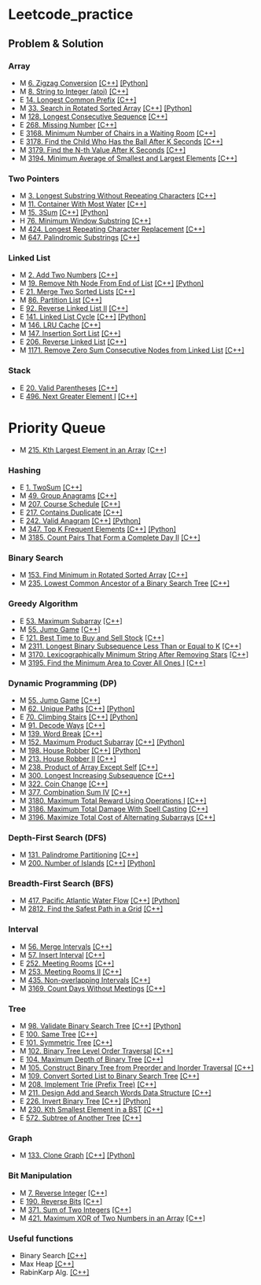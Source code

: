# Leetcode_practice
## Problem & Solution

### Array
- M [6. Zigzag Conversion](https://leetcode.com/problems/zigzag-conversion/) [[C++]](https://github.com/come880412/Leetcode_practice/blob/main/Solution/0006.cpp) [[Python]](https://github.com/come880412/Leetcode_practice/blob/main/Solution/0006.py)
- M [8. String to Integer (atoi)](https://leetcode.com/problems/string-to-integer-atoi/description/) [[C++]](https://github.com/come880412/Leetcode_practice/blob/main/Solution/0008.cpp)
- E [14. Longest Common Prefix](https://leetcode.com/problems/longest-common-prefix/) [[C++]](https://github.com/come880412/Leetcode_practice/blob/main/Solution/0014.cpp)
- M [33. Search in Rotated Sorted Array](https://leetcode.com/problems/search-in-rotated-sorted-array/) [[C++]](https://github.com/come880412/Leetcode_practice/blob/main/Solution/0033.cpp) [[Python]](https://github.com/come880412/Leetcode_practice/blob/main/Solution/0033.py)
- M [128. Longest Consecutive Sequence](https://leetcode.com/problems/longest-consecutive-sequence/) [[C++]](https://github.com/come880412/Leetcode_practice/blob/main/Solution/0128.cpp)
- E [268. Missing Number](https://leetcode.com/problems/missing-number/) [[C++]](https://github.com/come880412/Leetcode_practice/blob/main/Solution/0268.cpp)
- E [3168. Minimum Number of Chairs in a Waiting Room](https://leetcode.com/problems/minimum-number-of-chairs-in-a-waiting-room/) [[C++]](https://github.com/come880412/Leetcode_practice/blob/main/Solution/3168.cpp)
- E [3178. Find the Child Who Has the Ball After K Seconds](https://leetcode.com/problems/find-the-child-who-has-the-ball-after-k-seconds/) [[C++]](https://github.com/come880412/Leetcode_practice/blob/main/Solution/3178.cpp)
- M [3179. Find the N-th Value After K Seconds](https://leetcode.com/problems/find-the-n-th-value-after-k-seconds/) [[C++]](https://github.com/come880412/Leetcode_practice/blob/main/Solution/3179.cpp)
- M [3194. Minimum Average of Smallest and Largest Elements](https://leetcode.com/problems/minimum-average-of-smallest-and-largest-elements/) [[C++]](https://github.com/come880412/Leetcode_practice/blob/main/Solution/3179.cpp)

### Two Pointers
- M [3. Longest Substring Without Repeating Characters](https://leetcode.com/problems/longest-substring-without-repeating-characters/) [[C++]](https://github.com/come880412/Leetcode_practice/blob/main/Solution/0003.cpp)
- M [11. Container With Most Water](https://leetcode.com/problems/container-with-most-water/) [[C++]](https://github.com/come880412/Leetcode_practice/blob/main/Solution/0011.cpp)
- M [15. 3Sum](https://leetcode.com/problems/3sum/) [[C++]](https://github.com/come880412/Leetcode_practice/blob/main/Solution/0015.cpp) [[Python]](https://github.com/come880412/Leetcode_practice/blob/main/Solution/0015.py)
- H [76. Minimum Window Substring](https://leetcode.com/problems/minimum-window-substring/description/) [[C++]](https://github.com/come880412/Leetcode_practice/blob/main/Solution/0076.cpp)
- M [424. Longest Repeating Character Replacement](https://leetcode.com/problems/longest-repeating-character-replacement/) [[C++]](https://github.com/come880412/Leetcode_practice/blob/main/Solution/0424.cpp)
- M [647. Palindromic Substrings](https://leetcode.com/problems/palindromic-substrings/) [[C++]](https://github.com/come880412/Leetcode_practice/blob/main/Solution/0647.cpp)

### Linked List
- M [2. Add Two Numbers](https://leetcode.com/problems/add-two-numbers/) [[C++]](https://github.com/come880412/Leetcode_practice/blob/main/Solution/0002.cpp)
- M [19. Remove Nth Node From End of List](https://leetcode.com/problems/remove-nth-node-from-end-of-list/) [[C++]](https://github.com/come880412/Leetcode_practice/blob/main/Solution/0019.cpp) [[Python]](https://github.com/come880412/Leetcode_practice/blob/main/Solution/0019.py)
- E [21. Merge Two Sorted Lists](https://leetcode.com/problems/merge-two-sorted-lists/) [[C++]](https://github.com/come880412/Leetcode_practice/blob/main/Solution/0021.cpp)
- M [86. Partition List](https://leetcode.com/problems/partition-list) [[C++]](https://github.com/come880412/Leetcode_practice/blob/main/Solution/0086.cpp)
- E [92. Reverse Linked List II](https://leetcode.com/problems/reverse-linked-list-ii/) [[C++]](https://github.com/come880412/Leetcode_practice/blob/main/Solution/0092.cpp)
- E [141. Linked List Cycle](https://leetcode.com/problems/linked-list-cycle/) [[C++]](https://github.com/come880412/Leetcode_practice/blob/main/Solution/0141.cpp) [[Python]](https://github.com/come880412/Leetcode_practice/blob/main/Solution/0141.py)
- M [146. LRU Cache](https://leetcode.com/problems/lru-cache/) [[C++]](https://github.com/come880412/Leetcode_practice/blob/main/Solution/0146.cpp)
- M [147. Insertion Sort List](https://leetcode.com/problems/insertion-sort-list) [[C++]](https://github.com/come880412/Leetcode_practice/blob/main/Solution/0147.cpp)
- E [206. Reverse Linked List](https://leetcode.com/problems/reverse-linked-list/) [[C++]](https://github.com/come880412/Leetcode_practice/blob/main/Solution/0206.cpp)
- M [1171. Remove Zero Sum Consecutive Nodes from Linked List](https://leetcode.com/problems/remove-zero-sum-consecutive-nodes-from-linked-list) [[C++]](https://github.com/come880412/Leetcode_practice/blob/main/Solution/1171.cpp)

### Stack
- E [20. Valid Parentheses](https://leetcode.com/problems/valid-parentheses/) [[C++]](https://github.com/come880412/Leetcode_practice/blob/main/Solution/0020.cpp)
- E [496. Next Greater Element I](https://leetcode.com/problems/next-greater-element-i) [[C++]](https://github.com/come880412/Leetcode_practice/blob/main/Solution/0496.cpp)

# Priority Queue
- M [215. Kth Largest Element in an Array](https://leetcode.com/problems/kth-largest-element-in-an-array) [[C++]](https://github.com/come880412/Leetcode_practice/blob/main/Solution/0215.cpp)

### Hashing
- E [1. TwoSum](https://leetcode.com/problems/two-sum/) [[C++]](https://github.com/come880412/Leetcode_practice/blob/main/Solution/0001.cpp)
- M [49. Group Anagrams](https://leetcode.com/problems/group-anagrams/) [[C++]](https://github.com/come880412/Leetcode_practice/blob/main/Solution/0049.cpp)
- M [207. Course Schedule](https://leetcode.com/problems/course-schedule/) [[C++]](https://github.com/come880412/Leetcode_practice/blob/main/Solution/0207.cpp)
- E [217. Contains Duplicate](https://leetcode.com/problems/contains-duplicate/) [[C++]](https://github.com/come880412/Leetcode_practice/blob/main/Solution/0217.cpp)
- E [242. Valid Anagram](https://leetcode.com/problems/valid-anagram/) [[C++]](https://github.com/come880412/Leetcode_practice/blob/main/Solution/0242.cpp) [[Python]](https://github.com/come880412/Leetcode_practice/blob/main/Solution/0242.py)
- M [347. Top K Frequent Elements](https://leetcode.com/problems/top-k-frequent-elements/) [[C++]](https://github.com/come880412/Leetcode_practice/blob/main/Solution/0347.cpp) [[Python]](https://github.com/come880412/Leetcode_practice/blob/main/Solution/0347.py)
- M [3185. Count Pairs That Form a Complete Day II](https://leetcode.com/problems/count-pairs-that-form-a-complete-day-ii/) [[C++]](https://github.com/come880412/Leetcode_practice/blob/main/Solution/3185.cpp)

### Binary Search
- M [153. Find Minimum in Rotated Sorted Array](https://leetcode.com/problems/find-minimum-in-rotated-sorted-array/) [[C++]](https://github.com/come880412/Leetcode_practice/blob/main/Solution/0153.cpp)
- M [235. Lowest Common Ancestor of a Binary Search Tree](https://leetcode.com/problems/lowest-common-ancestor-of-a-binary-search-tree/) [[C++]](https://github.com/come880412/Leetcode_practice/blob/main/Solution/0235.cpp)

### Greedy Algorithm
- E [53. Maximum Subarray](https://leetcode.com/problems/maximum-subarray/) [[C++]](https://github.com/come880412/Leetcode_practice/blob/main/Solution/0053.cpp)
- M [55. Jump Game](https://leetcode.com/problems/jump-game/) [[C++]](https://github.com/come880412/Leetcode_practice/blob/main/Solution/0055.cpp)
- E [121. Best Time to Buy and Sell Stock](https://leetcode.com/problems/best-time-to-buy-and-sell-stock/) [[C++]](https://github.com/come880412/Leetcode_practice/blob/main/Solution/0121.cpp)
- M [2311. Longest Binary Subsequence Less Than or Equal to K](https://leetcode.com/problems/longest-binary-subsequence-less-than-or-equal-to-k/) [[C++]](https://github.com/come880412/Leetcode_practice/blob/main/Solution/2311.cpp)
- M [3170. Lexicographically Minimum String After Removing Stars](https://leetcode.com/problems/lexicographically-minimum-string-after-removing-stars/) [[C++]](https://github.com/come880412/Leetcode_practice/blob/main/Solution/3170.cpp)
- M [3195. Find the Minimum Area to Cover All Ones I](https://leetcode.com/problems/find-the-minimum-area-to-cover-all-ones-i/) [[C++]](https://github.com/come880412/Leetcode_practice/blob/main/Solution/3195.cpp)

### Dynamic Programming (DP)
- M [55. Jump Game](https://leetcode.com/problems/jump-game/) [[C++]](https://github.com/come880412/Leetcode_practice/blob/main/Solution/0055.cpp)
- M [62. Unique Paths](https://leetcode.com/problems/unique-paths/) [[C++]](https://github.com/come880412/Leetcode_practice/blob/main/Solution/0062.cpp) [[Python]](https://github.com/come880412/Leetcode_practice/blob/main/Solution/0062.py)
- E [70. Climbing Stairs](https://leetcode.com/problems/climbing-stairs/) [[C++]](https://github.com/come880412/Leetcode_practice/blob/main/Solution/0070.cpp) [[Python]](https://github.com/come880412/Leetcode_practice/blob/main/Solution/0070.py)
- M [91. Decode Ways](https://leetcode.com/problems/decode-ways/) [[C++]](https://github.com/come880412/Leetcode_practice/blob/main/Solution/0091.cpp)
- M [139. Word Break](https://leetcode.com/problems/word-break/) [[C++]](https://github.com/come880412/Leetcode_practice/blob/main/Solution/0139.cpp)
- M [152. Maximum Product Subarray](https://leetcode.com/problems/maximum-product-subarray/) [[C++]](https://github.com/come880412/Leetcode_practice/blob/main/Solution/0152.cpp) [[Python]](https://github.com/come880412/Leetcode_practice/blob/main/Solution/0152.py)
- M [198. House Robber](https://leetcode.com/problems/house-robber/) [[C++]](https://github.com/come880412/Leetcode_practice/blob/main/Solution/0198.cpp) [[Python]](https://github.com/come880412/Leetcode_practice/blob/main/Solution/0198.py)
- M [213. House Robber II](https://leetcode.com/problems/house-robber-ii/) [[C++]](https://github.com/come880412/Leetcode_practice/blob/main/Solution/0213.cpp)
- M [238. Product of Array Except Self](https://leetcode.com/problems/product-of-array-except-self/) [[C++]](https://github.com/come880412/Leetcode_practice/blob/main/Solution/0238.cpp)
- M [300. Longest Increasing Subsequence](https://leetcode.com/problems/longest-increasing-subsequence/) [[C++]](https://github.com/come880412/Leetcode_practice/blob/main/Solution/0377.cpp)
- M [322. Coin Change](https://leetcode.com/problems/coin-change/) [[C++]](https://github.com/come880412/Leetcode_practice/blob/main/Solution/0322.cpp)
- M [377. Combination Sum IV](https://leetcode.com/problems/combination-sum-iv/) [[C++]](https://github.com/come880412/Leetcode_practice/blob/main/Solution/0377.cpp)
- M [3180. Maximum Total Reward Using Operations I](https://leetcode.com/problems/maximum-total-reward-using-operations-i) [[C++]](https://github.com/come880412/Leetcode_practice/blob/main/Solution/3180.cpp)
- M [3186. Maximum Total Damage With Spell Casting](https://leetcode.com/problems/maximum-total-damage-with-spell-casting/) [[C++]]([[C++]](https://github.com/come880412/Leetcode_practice/blob/main/Solution/3186.cpp))
- M [3196. Maximize Total Cost of Alternating Subarrays](https://leetcode.com/problems/maximize-total-cost-of-alternating-subarrays/) [[C++]](https://github.com/come880412/Leetcode_practice/blob/main/Solution/3196.cpp)

### Depth-First Search (DFS)
- M [131. Palindrome Partitioning](https://leetcode.com/problems/palindrome-partitioning/) [[C++]](https://github.com/come880412/Leetcode_practice/blob/main/Solution/0131.cpp)
- M [200. Number of Islands](https://leetcode.com/problems/number-of-islands/) [[C++]](https://github.com/come880412/Leetcode_practice/blob/main/Solution/0200.cpp) [[Python]](https://github.com/come880412/Leetcode_practice/blob/main/Solution/0200.py)
  
### Breadth-First Search (BFS)
- M [417. Pacific Atlantic Water Flow](https://leetcode.com/problems/pacific-atlantic-water-flow/) [[C++]](https://github.com/come880412/Leetcode_practice/blob/main/Solution/0417.cpp) [[Python]](https://github.com/come880412/Leetcode_practice/blob/main/Solution/0417.py)
- M [2812. Find the Safest Path in a Grid](https://leetcode.com/problems/find-the-safest-path-in-a-grid) [[C++]](https://github.com/come880412/Leetcode_practice/blob/main/Solution/2812.cpp)

### Interval
- M [56. Merge Intervals](https://leetcode.com/problems/merge-intervals/) [[C++]](https://github.com/come880412/Leetcode_practice/blob/main/Solution/0056.cpp)
- M [57. Insert Interval](https://leetcode.com/problems/insert-interval/) [[C++]](https://github.com/come880412/Leetcode_practice/blob/main/Solution/0057.cpp)
- E [252. Meeting Rooms](https://leetcode.com/problems/meeting-rooms/) [[C++]](https://github.com/come880412/Leetcode_practice/blob/main/Solution/0252.cpp)
- M [253. Meeting Rooms II](https://leetcode.com/problems/meeting-rooms-ii/) [[C++]](https://github.com/come880412/Leetcode_practice/blob/main/Solution/0253.cpp)
- M [435. Non-overlapping Intervals](https://leetcode.com/problems/non-overlapping-intervals/description/) [[C++]](https://github.com/come880412/Leetcode_practice/blob/main/Solution/0435.cpp)
- M [3169. Count Days Without Meetings](https://leetcode.com/problems/count-days-without-meetings) [[C++]](https://github.com/come880412/Leetcode_practice/blob/main/Solution/3169.cpp)
  
### Tree
- M [98. Validate Binary Search Tree](https://leetcode.com/problems/validate-binary-search-tree/description/) [[C++]](https://github.com/come880412/Leetcode_practice/blob/main/Solution/0098.cpp) [[Python]](https://github.com/come880412/Leetcode_practice/blob/main/Solution/0098.py) 
- E [100. Same Tree](https://leetcode.com/problems/same-tree/) [[C++]](https://github.com/come880412/Leetcode_practice/blob/main/Solution/0100.cpp) 
- E [101. Symmetric Tree](https://leetcode.com/problems/symmetric-tree/) [[C++]](https://github.com/come880412/Leetcode_practice/blob/main/Solution/0101.cpp) 
- M [102. Binary Tree Level Order Traversal](https://leetcode.com/problems/binary-tree-level-order-traversal/) [[C++]](https://github.com/come880412/Leetcode_practice/blob/main/Solution/0102.cpp)
- E [104. Maximum Depth of Binary Tree](https://leetcode.com/problems/maximum-depth-of-binary-tree/) [[C++]](https://github.com/come880412/Leetcode_practice/blob/main/Solution/0104.cpp) 
- M [105. Construct Binary Tree from Preorder and Inorder Traversal](https://leetcode.com/problems/construct-binary-tree-from-preorder-and-inorder-traversal/description/) [[C++]](https://github.com/come880412/Leetcode_practice/blob/main/Solution/0105.cpp)
- M [109. Convert Sorted List to Binary Search Tree](https://leetcode.com/problems/convert-sorted-list-to-binary-search-tree/) [[C++]](https://github.com/come880412/Leetcode_practice/blob/main/Solution/0109.cpp)
- M [208. Implement Trie (Prefix Tree)](https://leetcode.com/problems/implement-trie-prefix-tree/) [[C++]](https://github.com/come880412/Leetcode_practice/blob/main/Solution/0208.cpp)
- M [211. Design Add and Search Words Data Structure](https://leetcode.com/problems/design-add-and-search-words-data-structure/) [[C++]](https://github.com/come880412/Leetcode_practice/blob/main/Solution/0211.cpp)
- E [226. Invert Binary Tree](https://leetcode.com/problems/invert-binary-tree/description/) [[C++]](https://github.com/come880412/Leetcode_practice/blob/main/Solution/0226.cpp) [[Python]](https://github.com/come880412/Leetcode_practice/blob/main/Solution/0226.py)
- M [230. Kth Smallest Element in a BST](https://leetcode.com/problems/kth-smallest-element-in-a-bst/) [[C++]](https://github.com/come880412/Leetcode_practice/blob/main/Solution/0230.cpp) 
- E [572. Subtree of Another Tree](https://leetcode.com/problems/subtree-of-another-tree/) [[C++]](https://github.com/come880412/Leetcode_practice/blob/main/Solution/0572.cpp)

### Graph
- M [133. Clone Graph](https://leetcode.com/problems/clone-graph/description/) [[C++]](https://github.com/come880412/Leetcode_practice/blob/main/Solution/0133.cpp) [[Python]](https://github.com/come880412/Leetcode_practice/blob/main/Solution/0133.py) 

### Bit Manipulation
- M [7. Reverse Integer](https://leetcode.com/problems/reverse-integer/) [[C++]](https://github.com/come880412/Leetcode_practice/blob/main/Solution/0190.cpp)
- E [190. Reverse Bits](https://leetcode.com/problems/reverse-bits) [[C++]](https://github.com/come880412/Leetcode_practice/blob/main/Solution/0190.cpp)
- M [371. Sum of Two Integers](https://leetcode.com/problems/sum-of-two-integers/) [[C++]](https://github.com/come880412/Leetcode_practice/blob/main/Solution/0371.cpp)
- M [421. Maximum XOR of Two Numbers in an Array](https://leetcode.com/problems/maximum-xor-of-two-numbers-in-an-array) [[C++]](https://github.com/come880412/Leetcode_practice/blob/main/Solution/0421.cpp)

### Useful functions
- Binary Search [[C++]](https://github.com/come880412/Leetcode_practice/blob/main/Useful_functions/binSearch.cpp)
- Max Heap [[C++]](https://github.com/come880412/Leetcode_practice/blob/main/Useful_functions/maxHeap.cpp)
- RabinKarp Alg. [[C++]](https://github.com/come880412/Leetcode_practice/blob/main/Useful_functions/rabinKarp.cpp)
